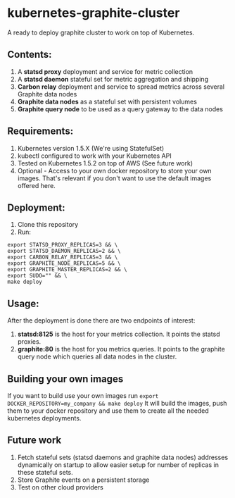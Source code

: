 # kubernetes-graphite-cluster

A ready to deploy graphite cluster to work on top of Kubernetes.

## Contents:
1. A **statsd proxy** deployment and service for metric collection
2. A **statsd daemon** stateful set for metric aggregation and shipping
2. **Carbon relay** deployment and service to spread metrics across several Graphite data nodes
3. **Graphite data nodes** as a stateful set with persistent volumes
4. **Graphite query node** to be used as a query gateway to the data nodes

## Requirements:
1. Kubernetes version 1.5.X (We're using StatefulSet)
2. kubectl configured to work with your Kubernetes API
3. Tested on Kubernetes 1.5.2 on top of AWS (See future work)
4. Optional - Access to your own docker repository to store your own images. That's relevant if you don't want to use the default images offered here.

## Deployment:
1. Clone this repository
2. Run:
```
export STATSD_PROXY_REPLICAS=3 && \
export STATSD_DAEMON_REPLICAS=2 && \
export CARBON_RELAY_REPLICAS=3 && \ 
export GRAPHITE_NODE_REPLICAS=5 && \
export GRAPHITE_MASTER_REPLICAS=2 && \
export SUDO="" && \
make deploy

```
## Usage:
After the deployment is done there are two endpoints of interest:

1. **statsd:8125** is the host for your metrics collection. It points the statsd proxies.
2. **graphite:80** is the host for you metrics queries. It points to the graphite query node which queries all data nodes in the cluster.

## Building your own images
If you want to build use your own images run `export DOCKER_REPOSITORY=my_company && make deploy`
It will build the images, push them to your docker repository and use them to create all the needed kubernetes deployments.

## Future work
1. Fetch stateful sets (statsd daemons and graphite data nodes) addresses dynamically on startup to allow easier setup for number of replicas in these stateful sets.
2. Store Graphite events on a persistent storage
3. Test on other cloud providers
